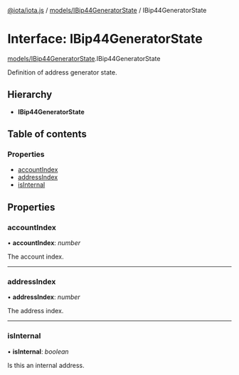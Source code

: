[@iota/iota.js](../README.md) / [models/IBip44GeneratorState](../modules/models_ibip44generatorstate.md) / IBip44GeneratorState

# Interface: IBip44GeneratorState

[models/IBip44GeneratorState](../modules/models_ibip44generatorstate.md).IBip44GeneratorState

Definition of address generator state.

## Hierarchy

* **IBip44GeneratorState**

## Table of contents

### Properties

- [accountIndex](models_ibip44generatorstate.ibip44generatorstate.md#accountindex)
- [addressIndex](models_ibip44generatorstate.ibip44generatorstate.md#addressindex)
- [isInternal](models_ibip44generatorstate.ibip44generatorstate.md#isinternal)

## Properties

### accountIndex

• **accountIndex**: *number*

The account index.

___

### addressIndex

• **addressIndex**: *number*

The address index.

___

### isInternal

• **isInternal**: *boolean*

Is this an internal address.
